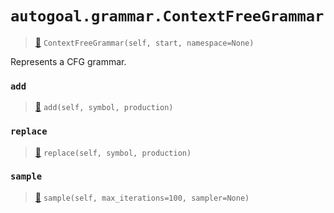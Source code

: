 # `autogoal.grammar.ContextFreeGrammar`

> [📝](/usr/lib/python3/dist-packages/autogoal/grammar/_cfg.py#L197)
> `ContextFreeGrammar(self, start, namespace=None)`

Represents a CFG grammar.
    
### `add`

> [📝](/usr/lib/python3/dist-packages/autogoal/grammar/_cfg.py#L210)
> `add(self, symbol, production)`

### `replace`

> [📝](/usr/lib/python3/dist-packages/autogoal/grammar/_cfg.py#L218)
> `replace(self, symbol, production)`

### `sample`

> [📝](/usr/lib/python3/dist-packages/autogoal/grammar/_base.py#L10)
> `sample(self, max_iterations=100, sampler=None)`


